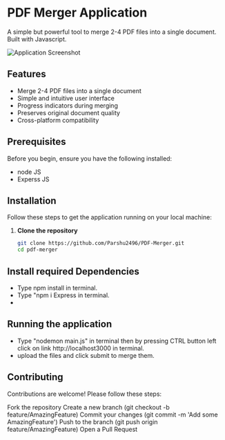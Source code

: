 # PDF Merger Application

A simple but powerful tool to merge 2-4 PDF files into a single document. Built with Javascript.

![Application Screenshot](https://placehold.co/1200x600?text=PDF+Merger+Application+Screenshot+with+Upload+and+Merge+Buttons)

## Features

- Merge 2-4 PDF files into a single document
- Simple and intuitive user interface
- Progress indicators during merging
- Preserves original document quality
- Cross-platform compatibility

## Prerequisites

Before you begin, ensure you have the following installed:
- node JS
- Experss JS

## Installation

Follow these steps to get the application running on your local machine:

1. **Clone the repository**
   ```bash
   git clone https://github.com/Parshu2496/PDF-Merger.git
   cd pdf-merger

## Install required Dependencies 
- Type npm install in terminal.
- Type "npm i Express in terminal.
- 
## Running the application
- Type "nodemon main.js" in terminal then by pressing CTRL button left click on link http://localhost3000 in terminal.
- upload the files and click submit to merge them.

## Contributing
Contributions are welcome! Please follow these steps:

Fork the repository
Create a new branch (git checkout -b feature/AmazingFeature)
Commit your changes (git commit -m 'Add some AmazingFeature')
Push to the branch (git push origin feature/AmazingFeature)
Open a Pull Request
